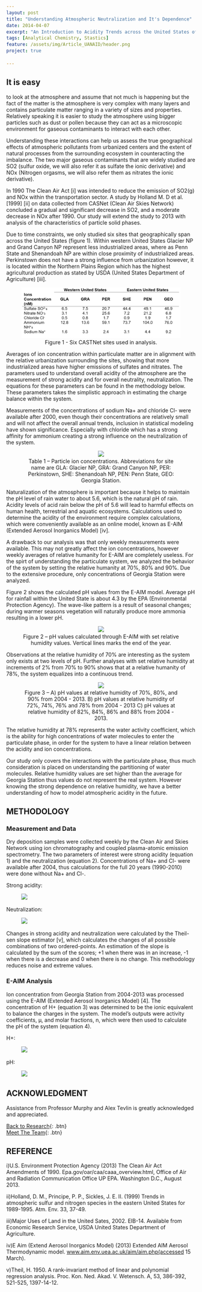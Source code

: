 ```yaml
---
layout: post
title: "Understanding Atmospheric Neutralization and It's Dependence"
date: 2014-04-07
excerpt: "An Introduction to Acidity Trends across the United States of America."
tags: [Analytical Chemistry, Stastics]
feature: /assets/img/Article_UANAID/header.png
project: true

---
```



## It is easy

to look at the atmosphere and assume that not much is happening but the fact of the matter is the atmosphere is very complex with many layers and contains particulate matter ranging in a variety of sizes and properties. Relatively speaking it is easier to study the atmosphere using bigger particles such as dust or pollen because they can act as a microscopic environment for gaseous contaminants to interact with each other.

Understanding these interactions can help us assess the true geographical effects of atmospheric pollutants from urbanized centers and the extent of natural processes from the surrounding ecosystem in counteracting the imbalance. The two major gaseous contaminants that are widely studied are SO2 (sulfur oxide, we will also refer it as sulfate the ionic derivative) and NOx (Nitrogen orgasms, we will also refer them as nitrates the ionic derivative).

In 1990 The Clean Air Act [i] was intended to reduce the emission of SO2(g) and NOx within the transportation sector. A study by Holland M. D et al. [1999] [ii] on data collected from CASNet (Clean Air Skies Network) concluded a gradual and significant decrease in SO2, and a moderate decrease in NOx after 1990. Our study will extend the study to 2013 with analysis of the characteristics of particle solid phases.

Due to time constraints, we only studied six sites that geographically span across the United States (figure 1). Within western United States Glacier NP and Grand Canyon NP represent less industrialized areas, where as Penn State and Shenandoah NP are within close proximity of industrialized areas. Perkinstown does not have a strong influence from urbanization however, it is located within the Northern Plains Region which has the highest agricultural production as stated by USDA (United States Department of Agriculture) [iii].

<center><figure>
	<img src="/assets/img/Article_UANAID/Table_1.png">
	<figcaption>
	Figure 1 - Six CASTNet sites used in analysis.</figcaption>
</figure></center>

Averages of ion concentration within particulate matter are in alignment with the relative urbanization surrounding the sites, showing that more industrialized areas have higher emissions of sulfates and nitrates. The parameters used to understand overall acidity of the atmosphere are the measurement of strong acidity and for overall neutrality, neutralization. The equations for these parameters can be found in the methodology below. These parameters takes the simplistic approach in estimating the charge balance within the system.

Measurements of the concentrations of sodium Na+ and chloride Cl- were available after 2000, even though their concentrations are relatively small and will not affect the overall annual trends, inclusion in statistical modeling have shown significance. Especially with chloride which has a strong affinity for ammonium creating a strong influence on the neutralization of the system.

<center><figure>
	<img src="http://imageshack.com/a/img922/9819/REGBv2.png">
	<figcaption>
	Table 1 – Particle ion concentrations. Abbreviations for site name are GLA: Glacier NP, GRA: Grand Canyon NP, PER: Perkinstown, SHE: Shenandoah NP, PEN: Penn State, GEO: Georgia Station.</figcaption>
</figure></center>

Naturalization of the atmosphere is important because it helps to maintain the pH level of rain water to about 5.6, which is the natural pH of rain. Acidity levels of acid rain below the pH of 5.6 will lead to harmful effects on human health, terrestrial and aquatic ecosystems. Calculations used to determine the acidity of the environment require complex calculations, which were conveniently available as an online model, known as E-AIM (Extended Aerosol Inorganics Model) [iv].

A drawback to our analysis was that only weekly measurements were available. This may not greatly affect the ion concentrations, however weekly averages of relative humanity for E-AIM are completely useless. For the spirt of understanding the particulate system, we analyzed the behavior of the system by setting the relative humanity at 70%, 80% and 90%. Due to the extensive procedure, only concentrations of Georgia Station were analyzed.

Figure 2 shows the calculated pH values from the E-AIM model. Average pH for rainfall within the United State is about 4.3 by the EPA (Environmental Protection Agency). The wave-like pattern is a result of seasonal changes; during warmer seasons vegetation will naturally produce more ammonia resulting in a lower pH.

<center><figure>
	<img src="http://imageshack.com/a/img923/2471/UVQlWR.png">
	<figcaption>
	Figure 2 – pH values calculated through E-AIM with set relative humidity values. Vertical lines marks the end of the year.</figcaption>
</figure></center>

Observations at the relative humidity of 70% are interesting as the system only exists at two levels of pH. Further analyses with set relative humidity at increments of 2% from 70% to 90% shows that at a relative humanity of 78%, the system equalizes into a continuous trend.

<center><figure>
	<img src="http://imageshack.com/a/img924/7808/qWxCv6.png">
	<figcaption>
	Figure 3 – A) pH values at relative humidity of 70%, 80%, and 90% from 2004 - 2013. B) pH values at relative humidity of 72%, 74%, 76% and 78% from 2004 - 2013 C) pH values at relative humidity of 82%, 84%, 86% and 88% from 2004 - 2013.</figcaption>
</figure></center>

The relative humidity at 78% represents the water activity coefficient, which is the ability for high concentrations of water molecules to enter the particulate phase, in order for the system to have a linear relation between the acidity and ion concentrations.

Our study only covers the interactions with the particulate phase, thus much consideration is placed on understanding the partitioning of water molecules. Relative humidity values are set higher than the average for Georgia Station thus values do not represent the real system. However knowing the strong dependence on relative humidity, we have a better understanding of how to model atmospheric acidity in the future.


## METHODOLOGY

### Measurement and Data 

Dry deposition samples were collected weekly by the Clean Air and Skies Network using ion chromatography and coupled plasma-atomic emission spectrometry. The two parameters of interest were strong acidity (equation 1) and the neutralization (equation 2). Concentrations of Na+ and Cl- were available after 2004, thus calculations for the full 20 years (1990-2010) were done without Na+ and Cl-.

Strong acidity:
<figure>
	<img src="http://imageshack.com/a/img922/7541/ej6Egh.png">
</figure>

Neutralization:
<figure>
	<img src="http://imageshack.com/a/img923/2475/F2YZUN.png">
</figure>

Changes in strong acidity and neutralization were calculated by the Theil-sen slope estimator [v], which calculates the changes of all possible combinations of two ordered-points. An estimation of the slope is calculated by the sum of the scores; +1 when there was in an increase, -1 when there is a decrease and 0 when there is no change. This methodology reduces noise and extreme values.

### E-AIM Analysis

Ion concentration from Georgia Station from 2004-2013 was processed using the E-AIM (Extended Aerosol Inorganics Model) [4]. The concentration of H+ (equation 3) was determined to be the ionic equivalent to balance the charges in the system. The model’s outputs were activity coefficients, µ, and molar fractions, n, which were then used to calculate the pH of the system (equation 4).

H+:
<figure>
	<img src="http://imageshack.com/a/img923/2475/F2YZUN.png">
</figure>

pH:
<figure>
	<img src="http://imageshack.com/a/img923/2475/F2YZUN.png">
</figure>


## ACKNOWLEDGMENT

Assistance from Professor Murphy and Alex Tevlin is greatly acknowledged and appreciated.


[Back to Research](http://janicetang.com/research/){: .btn}     
[Meet The Team](http://janicetang.com/meet-the-murphy-team/){: .btn}


## REFERENCE

i)U.S. Environment Protection Agency (2013) The Clean Air Act Amendments of 1990. Epa.gov/oar/caa/caaa_overview.html, Office of Air and Radiation Communication Office UP EPA. Washington D.C., August 2013. 

ii)Holland, D. M., Principe, P. P., Sickles, J. E. II. (1999) Trends in atmospheric sulfur and nitrogen species in the eastern United States for 1989-1995. Atm. Env. 33, 37-49.

iii)Major Uses of Land in the United Sates, 2002. EIB-14. Available from Economic Research Service, USDA United States Department of Agriculture.

iv)E Aim (Extend Aerosol Inorganics Model) (2013) Extended AIM Aerosol Thermodynamic model. www.aim.env.uea.ac.uk/aim/aim.php(accessed 15 March).

v)Theil, H. 1950. A rank-invariant method of linear and polynomial regression analysis. Proc. Kon. Ned. Akad. V. Wetensch. A, 53, 386-392, 521-525, 1397-14-12.
